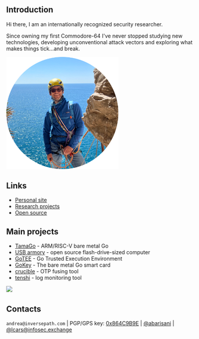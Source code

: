## Introduction

Hi there, I am an internationally recognized security researcher.

Since owning my first Commodore-64 I've  never stopped studying new
technologies, developing unconventional attack vectors and exploring what makes
things tick...and break.

<img src="https://github.com/abarisani/abarisani/blob/main/me.png" width="300">

## Links

* [Personal site](https://andrea.bio/)
* [Research projects](https://github.com/abarisani/abarisani.github.io/tree/master/research)
* [Open source](https://github.com/usbarmory)

## Main projects

* [TamaGo](https://github.com/usbarmory/tamago) - ARM/RISC-V bare metal Go
* [USB armory](https://github.com/usbarmory/usbarmory) - open source flash-drive-sized computer
* [GoTEE](https://github.com/usbarmory/GoTEE) - Go Trusted Execution Environment
* [GoKey](https://github.com/usbarmory/GoKey) - The bare metal Go smart card
* [crucible](https://github.com/usbarmory/crucible) - OTP fusing tool
* [tenshi](https://github.com/f-secure-foundry/tenshi) - log monitoring tool

[![](https://img.shields.io/static/v1?label=Sponsor&message=%E2%9D%A4&logo=GitHub&color=%23fe8e86)](https://github.com/sponsors/abarisani)

## Contacts

`andrea@inversepath.com` | PGP/GPS key: [0x864C9B9E](https://andrea.bio/gpg-andrea.txt) | [@abarisani](https://twitter.com/andreabarisani) | [@lcars@infosec.exchange](https://infosec.exchange/@lcars)  
